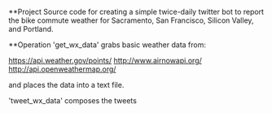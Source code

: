 **Project
Source code for creating a simple twice-daily twitter bot to report the bike commute weather for Sacramento, San Francisco, Silicon Valley, and Portland.

**Operation
'get_wx_data' grabs basic weather data from:

https://api.weather.gov/points/
http://www.airnowapi.org/
http://api.openweathermap.org/

and places the data into a text file.

'tweet_wx_data' composes the tweets

